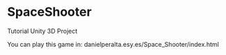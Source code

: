 # SpaceShooter
Tutorial Unity 3D Project

You can play this game in: danielperalta.esy.es/Space_Shooter/index.html
